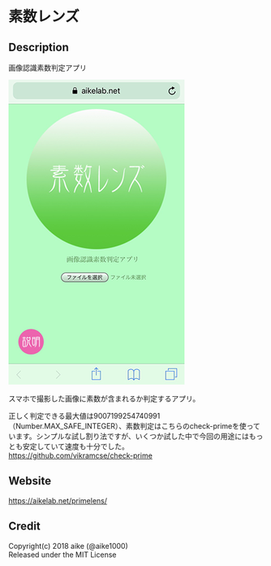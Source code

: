 素数レンズ
===

## Description
画像認識素数判定アプリ

![image](ss.png)

スマホで撮影した画像に素数が含まれるか判定するアプリ。  

正しく判定できる最大値は9007199254740991（Number.MAX_SAFE_INTEGER）、素数判定はこちらのcheck-primeを使っています。シンプルな試し割り法ですが、いくつか試した中で今回の用途にはもっとも安定していて速度も十分でした。  
https://github.com/vikramcse/check-prime

## Website
https://aikelab.net/primelens/

## Credit
Copyright(c) 2018 aike (@aike1000)  
Released under the MIT License
